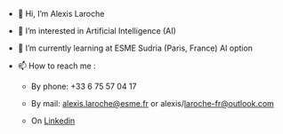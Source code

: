 - 👋 Hi, I’m Alexis Laroche

- 👀 I’m interested in Artificial Intelligence (AI)

- 🌱 I’m currently learning at ESME Sudria (Paris, France) AI option 


- 📫 How to reach me :
    - By phone: 
        +33 6 75 57 04 17
 
    - By mail:
        alexis.laroche@esme.fr or alexis/laroche-fr@outlook.com

    - On [Linkedin](https://www.linkedin.com/in/alexis-laroche)
